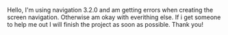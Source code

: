 Hello, I'm using navigation 3.2.0 and am getting errors when creating the screen navigation. Otherwise am okay with everithing else. If i get someone to help me out I will finish the project as soon as possible. Thank you!
